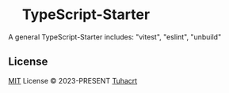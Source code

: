# 　TypeScript-Starter

A general TypeScript-Starter includes: "vitest", "eslint", "unbuild"

## License

[MIT](./LICENSE) License © 2023-PRESENT [Tuhacrt](https://github.com/Tuhacrt)
